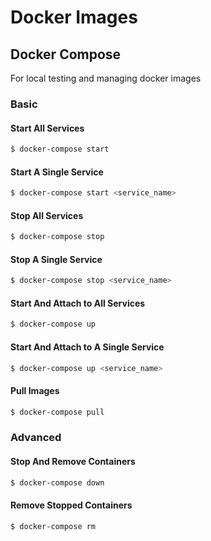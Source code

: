 # Docker Images

## Docker Compose

For local testing and managing docker images

### Basic

#### Start All Services
```bash
$ docker-compose start
```

#### Start A Single Service
```bash
$ docker-compose start <service_name>
```

#### Stop All Services
```bash
$ docker-compose stop
```

#### Stop A Single Service
```bash
$ docker-compose stop <service_name>
```

#### Start And Attach to All Services
```bash
$ docker-compose up
```

#### Start And Attach to A Single Service
```bash
$ docker-compose up <service_name>
```

#### Pull Images
```bash
$ docker-compose pull
```

### Advanced

#### Stop And Remove Containers
```bash
$ docker-compose down
```

#### Remove Stopped Containers
```bash
$ docker-compose rm
```
